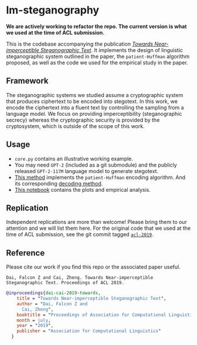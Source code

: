 # lm-steganography

**We are actively working to refactor the repo. The current version is what we used at the time of ACL submission.**

This is the codebase accompanying the publication [_Towards Near-imperceptible Steganographic Text_](https://arxiv.org/abs/1907.06679). It implements the design of linguistic steganographic system outlined in the paper, the `patient-Huffman` algorithm proposed, as well as the code we used for the empirical study in the paper.

## Framework

The steganographic systems we studied assume a cryptographic system that produces ciphertext to be encoded into stegotext. In this work, we encode the ciphertext into a fluent text by controlling the sampling from a language model. We focus on providing imperceptibility (steganographic secrecy) whereas the cryptographic security is provided by the cryptosystem, which is outside of the scope of this work.

## Usage

- `core.py` contains an illustrative working example.
- You may need `GPT-2` (included as a git submodule) and the publicly released `GPT-2-117M` language model to generate stegotext.
- [This method](https://github.com/falcondai/lm-steganography/blob/master/core.py#L52) implements the `patient-Huffman` encoding algorithm. And its corresponding [decoding method](https://github.com/falcondai/lm-steganography/blob/master/core.py#L126).
- [This notebook](https://github.com/falcondai/lm-steganography/blob/master/entropy.ipynb) contains the plots and empirical analysis.

## Replication

Independent replications are more than welcome! Please bring them to our attention and we will list them here. For the original code that we used at the time of ACL submission, see the git commit tagged [`acl-2019`](https://github.com/falcondai/lm-steganography/tree/acl-2019).

## Reference

Please cite our work if you find this repo or the associated paper useful.

```
Dai, Falcon Z and Cai, Zheng. Towards Near-imperceptible Steganographic Text. Proceedings of ACL 2019.
```

```bibtex
@inproceedings{dai-cai-2019-towards,
    title = "Towards Near-imperceptible Steganographic Text",
    author = "Dai, Falcon Z and
      Cai, Zheng",
    booktitle = "Proceedings of Association for Computational Linguistics",
    month = july,
    year = "2019",
    publisher = "Association for Computational Linguistics"
  }
```

